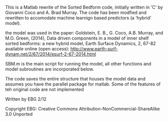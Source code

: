 This is a Matlab rewrite of the Sorted Bedform code, initially written in
'C' by Giovanni Coco and A. Brad Murray. The code has been modfied and rewritten to accomodate
machine learnign based predictors (a 'hybrid' model).

the model was used in the paper:
Goldstein, E. B., G. Coco, A.B. Murray, and M.O. Green, (2014), 
Data driven components in a model of inner shelf sorted bedforms: a new hybrid model, 
Earth Surface Dynamics, 2, 67-82
available online (open access): http://www.earth-surf-dynam.net/2/67/2014/esurf-2-67-2014.html

SBM.m is the main script for running the model, all
other functions and model subroutines are incorporated below.

The code saves the entire structure that houses the model data and assumes you have the parallel package for matlab.
Some of the features of teh original code are not implemented

Written by EBG 2/12


Copyright EBG: 
Creative Commons 
Attribution-NonCommercial-ShareAlike 
3.0 Unported
